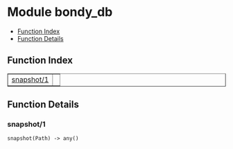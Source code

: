 

# Module bondy_db #
* [Function Index](#index)
* [Function Details](#functions)

<a name="index"></a>

## Function Index ##


<table width="100%" border="1" cellspacing="0" cellpadding="2" summary="function index"><tr><td valign="top"><a href="#snapshot-1">snapshot/1</a></td><td></td></tr></table>


<a name="functions"></a>

## Function Details ##

<a name="snapshot-1"></a>

### snapshot/1 ###

`snapshot(Path) -> any()`

